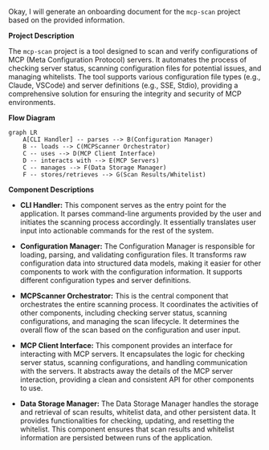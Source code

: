 Okay, I will generate an onboarding document for the `mcp-scan` project based on the provided information.

**Project Description**

The `mcp-scan` project is a tool designed to scan and verify configurations of MCP (Meta Configuration Protocol) servers. It automates the process of checking server status, scanning configuration files for potential issues, and managing whitelists. The tool supports various configuration file types (e.g., Claude, VSCode) and server definitions (e.g., SSE, Stdio), providing a comprehensive solution for ensuring the integrity and security of MCP environments.

**Flow Diagram**

```mermaid
graph LR
    A[CLI Handler] -- parses --> B(Configuration Manager)
    B -- loads --> C(MCPScanner Orchestrator)
    C -- uses --> D(MCP Client Interface)
    D -- interacts with --> E(MCP Servers)
    C -- manages --> F(Data Storage Manager)
    F -- stores/retrieves --> G(Scan Results/Whitelist)
```

**Component Descriptions**

*   **CLI Handler:** This component serves as the entry point for the application. It parses command-line arguments provided by the user and initiates the scanning process accordingly. It essentially translates user input into actionable commands for the rest of the system.

*   **Configuration Manager:** The Configuration Manager is responsible for loading, parsing, and validating configuration files. It transforms raw configuration data into structured data models, making it easier for other components to work with the configuration information. It supports different configuration types and server definitions.

*   **MCPScanner Orchestrator:** This is the central component that orchestrates the entire scanning process. It coordinates the activities of other components, including checking server status, scanning configurations, and managing the scan lifecycle. It determines the overall flow of the scan based on the configuration and user input.

*   **MCP Client Interface:** This component provides an interface for interacting with MCP servers. It encapsulates the logic for checking server status, scanning configurations, and handling communication with the servers. It abstracts away the details of the MCP server interaction, providing a clean and consistent API for other components to use.

*   **Data Storage Manager:** The Data Storage Manager handles the storage and retrieval of scan results, whitelist data, and other persistent data. It provides functionalities for checking, updating, and resetting the whitelist. This component ensures that scan results and whitelist information are persisted between runs of the application.